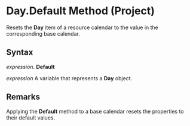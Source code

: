 
# Day.Default Method (Project)

Resets the  **Day** item of a resource calendar to the value in the corresponding base calendar.


## Syntax

 _expression_. **Default**

 _expression_ A variable that represents a **Day** object.


## Remarks

Applying the  **Default** method to a base calendar resets the properties to their default values.

